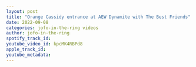 ```yaml
---
layout: post
title: "Orange Cassidy entrance at AEW Dynamite with The Best Friends"
date: 2022-09-08
categories: jofo-in-the-ring videos
author: jofo-in-the-ring
spotify_track_id: 
youtube_video_id: kpcMK4RBPd8
apple_track_id: 
youtube_metadata: 
---
```

